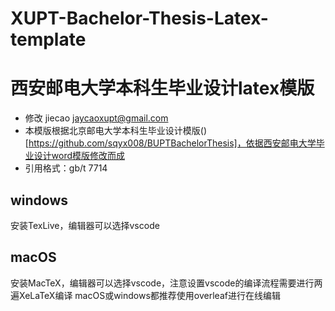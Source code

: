 # XUPT-Bachelor-Thesis-Latex-template
# 西安邮电大学本科生毕业设计latex模版

* 修改 jiecao jaycaoxupt@gmail.com
* 本模版根据北京邮电大学本科生毕业设计模版()[https://github.com/sqyx008/BUPTBachelorThesis]，依据西安邮电大学毕业设计word模版修改而成
* 引用格式：gb/t 7714


## windows
安装TexLive，编辑器可以选择vscode

## macOS
安装MacTeX，编辑器可以选择vscode，注意设置vscode的编译流程需要进行两遍XeLaTeX编译
macOS或windows都推荐使用overleaf进行在线编辑
